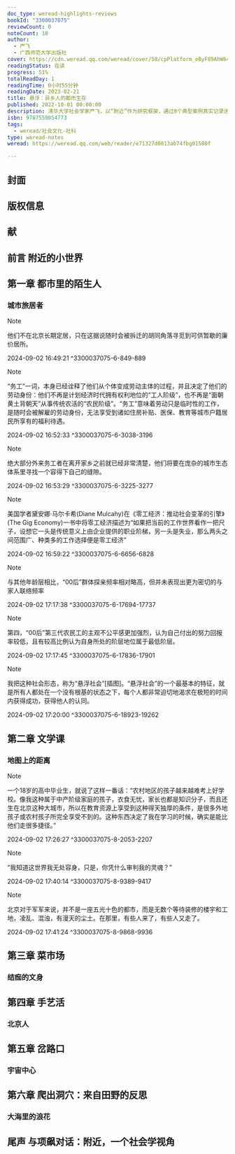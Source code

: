 ```yaml
---
doc_type: weread-highlights-reviews
bookId: "3300037075"
reviewCount: 0
noteCount: 10
author:
  - 严飞
  - 广西师范大学出版社
cover: https://cdn.weread.qq.com/weread/cover/58/cpPlatform_eByF89AhW64MutULtCCBUR/t7_cpPlatform_eByF89AhW64MutULtCCBUR.jpg
readingStatus: 在读
progress: 51%
totalReadDay: 1
readingTime: 0小时55分钟
readingDate: 2023-02-21
title: 悬浮：异乡人的都市生存
published: 2022-10-01 00:00:00
description: 清华大学社会学家严飞，以“附近”作为研究框架，通过8个典型案例真实记录进城务工人群的生存现状，穿插以社会学学者的分析与反思，呈现出一幅“悬浮社会”的现实图景。书中的被访者小区保安阿微、菜场商贩红芹姐、水电工人小傅、家政阿姨小萍等人，都是生活在作者“附近”的普通人，也可以说是我们日常生活中形形色色“身边的陌生人”的缩影。作者认为，关注身边的小世界，关注数量庞大但鲜有发声机会的进城务工人群，关注当下社会中断裂与渴望并存的“悬浮”状态，都是社会学家愿与读者共同探讨的重要问题。
isbn: 9787559854773
tags:
  - weread/社会文化-社科
type: weread-notes
weread: https://weread.qq.com/web/reader/e71327d0813ab74fbg01580f

---
```



## 封面

## 版权信息

## 献

## 前言 附近的小世界

## 第一章 都市里的陌生人

### 城市旅居者

> [!NOTE] 
> 他们不在北京长期定居，只在这据说随时会被拆迁的胡同角落寻觅到可供暂歇的廉价居所。
> 
> 2024-09-02 16:49:21 ^3300037075-6-849-889

> [!NOTE] 
> “务工”一词，本身已经诠释了他们从个体变成劳动主体的过程，并且决定了他们的劳动身份：他们不再是计划经济时代拥有权利地位的“工人阶级”，也不再是“面朝黄土背朝天”从事传统农活的“农民阶级”。“务工”意味着劳动只是临时性的工作，是随时会被解雇的劳动身份，无法享受到诸如住房补贴、医保、教育等城市户籍居民所享有的福利待遇。
> 
> 2024-09-02 16:52:33 ^3300037075-6-3038-3196

> [!NOTE] 
> 绝大部分外来务工者在离开家乡之前就已经非常清楚，他们将要在庞杂的城市生态体系里寻找一个容得下自己的缝隙。
> 
> 2024-09-02 16:53:29 ^3300037075-6-3225-3277

> [!NOTE] 
> 美国学者黛安娜·马尔卡希(Diane Mulcahy)在《零工经济：推动社会变革的引擎》(The Gig Economy)一书中将零工经济描述为“如果把当前的工作世界看作一把尺子，设想它一头是传统意义上由企业提供的职业阶梯，另一头是失业，那么两头之间范围广、种类多的工作选择便是零工经济”
> 
> 2024-09-02 16:59:22 ^3300037075-6-6656-6828

> [!NOTE] 
> 与其他年龄层相比，“00后”群体探亲频率相对略高，但并未表现出更为密切的与家人联络频率
> 
> 2024-09-02 17:17:38 ^3300037075-6-17694-17737

> [!NOTE] 
> 第四，“00后”第三代农民工的主观不公平感更加强烈，认为自己付出的努力回报率较低，且有较高比例认为自身所处的阶层地位属于最低阶层。
> 
> 2024-09-02 17:17:45 ^3300037075-6-17836-17901

> [!NOTE] 
> 我把这种社会形态，称为“悬浮社会”[插图]。“悬浮社会”的一个最基本的特征，就是所有人都处在一个没有根基的状态之下，每个人都非常迫切地渴求在极短的时间内获得成功，获得他人的认同。
> 
> 2024-09-02 17:20:00 ^3300037075-6-18923-19262

## 第二章 文学课

### 地图上的距离

> [!NOTE] 
> 一个18岁的高中毕业生，就说了这样一番话：“农村地区的孩子越来越难考上好学校。像我这种属于中产阶级家庭的孩子，衣食无忧，家长也都是知识分子，而且还生在北京这种大城市，所以在教育资源上享受到这种得天独厚的条件，是很多外地孩子或农村孩子所完全享受不到的。这种东西决定了我在学习的时候，确实是能比他们走很多捷径。”
> 
> 2024-09-02 17:26:27 ^3300037075-8-2053-2207

> [!NOTE] 
> “我知道这世界我无处容身，只是，你凭什么审判我的灵魂？”
> 
> 2024-09-02 17:40:14 ^3300037075-8-9389-9417

> [!NOTE] 
> 北京对于军军来说，并不是一座五光十色的都市，而是无数个等待装修的楼宇和工地，凌乱、混浊，有漫天的尘土。在那里，有些人来了，有些人又走了。
> 
> 2024-09-02 17:41:24 ^3300037075-8-9868-9936

## 第三章 菜市场

### 结痂的文身

## 第四章 手艺活

### 北京人

## 第五章 岔路口

### 宇宙中心

## 第六章 爬出洞穴：来自田野的反思

### 大海里的浪花

## 尾声 与项飙对话：附近，一个社会学视角

